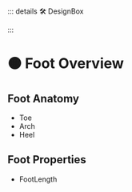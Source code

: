 ::: details 🛠 DesignBox



:::

# 🟠 <move>Foot Overview</move>

## Foot Anatomy

- Toe
- Arch
- Heel

## Foot Properties
- FootLength

